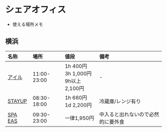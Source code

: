 シェアオフィス
===

* 使える場所メモ

## 横浜

| 名称 | 場所 | 値段 | 備考 |
|:---| :---| :---| :---|
|[アイル](https://www.airu-studio.com/) |11:00-23:00 | 1h 400円<br>3h 1,000円<br>9h以上 2,100円| - |
|[STAYUP](https://stayup.jp/) | 08:30-18:00 | 1h 660円<br>1d 2,200円 | 冷蔵庫/レンジ有り |
|[SPA EAS](https://spa-eas.com/) | 09:30-23:00 | 一律1,950円 | 中入ると出れないので必然的に要外食 |
